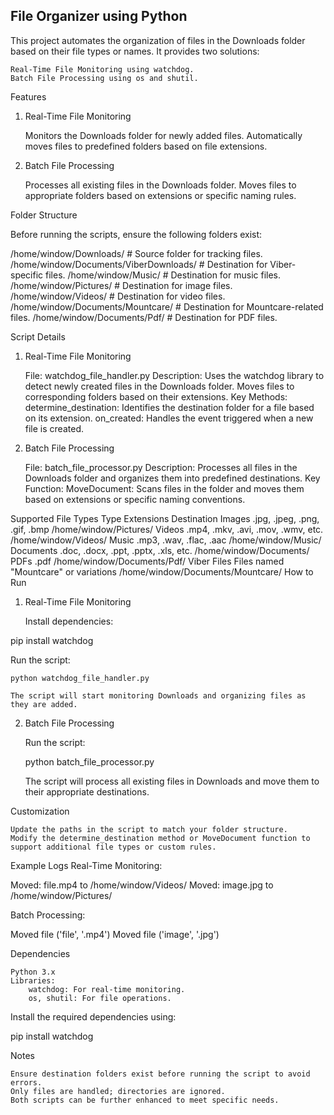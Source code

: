 ## File Organizer using Python

This project automates the organization of files in the Downloads folder based on their file types or names. It provides two solutions:

    Real-Time File Monitoring using watchdog.
    Batch File Processing using os and shutil.

Features
1. Real-Time File Monitoring

    Monitors the Downloads folder for newly added files.
    Automatically moves files to predefined folders based on file extensions.

2. Batch File Processing

    Processes all existing files in the Downloads folder.
    Moves files to appropriate folders based on extensions or specific naming rules.

Folder Structure

Before running the scripts, ensure the following folders exist:

/home/window/Downloads/               # Source folder for tracking files.
/home/window/Documents/ViberDownloads/ # Destination for Viber-specific files.
/home/window/Music/                   # Destination for music files.
/home/window/Pictures/                # Destination for image files.
/home/window/Videos/                  # Destination for video files.
/home/window/Documents/Mountcare/     # Destination for Mountcare-related files.
/home/window/Documents/Pdf/           # Destination for PDF files.

Script Details
1. Real-Time File Monitoring

    File: watchdog_file_handler.py
    Description:
        Uses the watchdog library to detect newly created files in the Downloads folder.
        Moves files to corresponding folders based on their extensions.
    Key Methods:
        determine_destination: Identifies the destination folder for a file based on its extension.
        on_created: Handles the event triggered when a new file is created.

2. Batch File Processing

    File: batch_file_processor.py
    Description:
        Processes all files in the Downloads folder and organizes them into predefined destinations.
    Key Function:
        MoveDocument: Scans files in the folder and moves them based on extensions or specific naming conventions.

Supported File Types
Type	Extensions	Destination
Images	.jpg, .jpeg, .png, .gif, .bmp	/home/window/Pictures/
Videos	.mp4, .mkv, .avi, .mov, .wmv, etc.	/home/window/Videos/
Music	.mp3, .wav, .flac, .aac	/home/window/Music/
Documents	.doc, .docx, .ppt, .pptx, .xls, etc.	/home/window/Documents/
PDFs	.pdf	/home/window/Documents/Pdf/
Viber Files	Files named "Mountcare" or variations	/home/window/Documents/Mountcare/
How to Run
1. Real-Time File Monitoring

    Install dependencies:

pip install watchdog

Run the script:

    python watchdog_file_handler.py

    The script will start monitoring Downloads and organizing files as they are added.

2. Batch File Processing

    Run the script:

    python batch_file_processor.py

    The script will process all existing files in Downloads and move them to their appropriate destinations.

Customization

    Update the paths in the script to match your folder structure.
    Modify the determine_destination method or MoveDocument function to support additional file types or custom rules.

Example Logs
Real-Time Monitoring:

Moved: file.mp4 to /home/window/Videos/
Moved: image.jpg to /home/window/Pictures/

Batch Processing:

Moved file ('file', '.mp4')
Moved file ('image', '.jpg')

Dependencies

    Python 3.x
    Libraries:
        watchdog: For real-time monitoring.
        os, shutil: For file operations.

Install the required dependencies using:

pip install watchdog

Notes

    Ensure destination folders exist before running the script to avoid errors.
    Only files are handled; directories are ignored.
    Both scripts can be further enhanced to meet specific needs.
